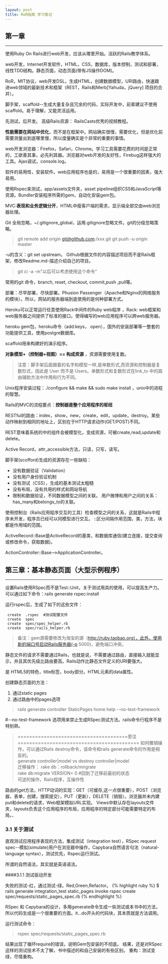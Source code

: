 ```yaml
---
layout: post
title: RoR指南 学习笔记
---
```


## 第一章 
----

使用Ruby On Rails进行web开发，应该从哪里开始。活跃的Rails教学体系。

web开发，Internet开发软件，HTML，CSS，数据库，版本控制，测试和部署，线性TDD结构。静态页面，动态页面(带有JS操作DOM)。

RoR，MIT协议，web开发DSL，生成HTML，创建数据模型，URI路由，快速跟进web领域的最新技术和框架（REST，Rails和Merb[Yahuda，jQuery] 项目的合并）。

脚手架，scaffold--生成大量复杂且冗余的代码，实际开发中，前辈建议不使用scaffold。易于理解，又能灵活运用。

先测试，后开发。 高级Rails资源： RailsCasts优秀的视频教程。
 
**性能需要在网站中优化**，而不是在框架中。网站确实很慢，需要优化，但是优化前需要测量出到底哪里慢，所以度量确实是个非常的重要的事情。

web开发浏览器：Firefox，Safari，Chrome。学习工具需要花费的时间是正常的，工欲善其事，必先利其器。浏览器对web开发的友好性，Firebug这样强大的工具。Ajax调试，console.log。
 
软件的易用性，安装软件。web应用程序也是的，易用是一个很重要的因素，强大易用。

使用Rspec来测试，app/assets文件夹，asset pipeline组织CSS和JavaScript等资源。Bundler安装程序所需的gem，自动化安装gem包。

MVC:**表现和业务逻辑分开**，HTML中瘦客户端的需求，显示端全部交由web浏览器处理。

Git 全局忽略，~/.gitignore_global，运用.gitignore忽略文件。git的分级忽略策略。

> git remote add origin git@github.com:<username>/xxx.git
> git push -u origin master

-u的含义：git set upstream。 Github根据文件的内容描述项目而不是Rails框架，修改Readme.md-描述介绍自己的项目。
     
> git ci -a -m"以后可以考虑使用这个命令"

常用的git 命令，branch, reset, checkout, commit,push ,pull等。

部署：尽早部署，尽快部署。Phusion Passenger（Apache和Nginx的网络服务的模块）。所以，网站的服务器端到底使用的是何种部署方式。

Heroku可以正常运行任意使用Rack中间件的Ruby web程序 ，Rack: web框架和web服务器之间提供了标准的接口。使得编写的web应用程序可以跨web服务器。

heroku gem包，heroku命令（add:keys， open），国外的安装部署等一整套的功能提供工具，使用postgre数据库。

 scaffold用来构建好的演示程序。

**对象模型+（控制器+视图）== 构成资源** ，资源需要使用复数。

> 注意：脚手架后面跟着的名字和模型一样,是单数形式,而资源和控制器是复数形式，因此是 User 而不是 Users。单数形式和复数形式在link_to 中的路由辅助方法中作用和行为不同。

Unix程序安装过程：./configure && make && sudo make install ，unix中的进程的智慧。

Rails的MVC的流程要点：**控制器是整个应用程序的枢纽**

RESTful的路由：index，show，new，create，edit，update，destroy。某些动作映射到相同的地址上，区别在于HTTP请求动作(GET/POST)不同。

REST意味着系统的中的组件会被模型化，变成资源，可被create,read,update和delete。

Active Record，attr_accessible方法，只读，只写，读写。

脚手架(scofford)生成的资源存在一些缺陷：

- 没有数据验证（Validation）
- 没有用户身份验证机制
- 没有测试（CSS），生成的基本测试太粗糙
- 没有布局，没有共用的样式和网站导航
- 限制和数据验证，不同数据模型之间的关联。 用户微博和用户之间的关系：has_many和belongs_to的关联。

使用控制台（Rails应用程序交互的工具）检查模型之间的关系，这就是Rails中程序未开发，程序员已经可以同模型进行交互。 ::区分间隔作用范围，类，方法，块都是作用域的范围。

ActiveRecord::Base是ActiveRecord的基类，和数据库通信(建立连接，提交查询或修改命令，获取数据)。

ActionController::Base-->ApplicationController。

## 第三章：基本静态页面（大型示例程序）
----

设置Rails使用RSpec而不是Test::Unit，关于测试用具的使用，可以提高生产力。可以通过如下命令：rails generate rspec:install

运行rspec后，生成了如下的这些文件：

     create  .rspec  #测试配置文件
     create  spec
     create  spec/spec_helper.rb
     create  spec/rails_helper.rb

> 备注：gem源需要修改为淘宝的源（http://ruby.taobao.org），此外，使用新的端口号启动Rails服务器(-p 5000)，避免端口冲突。

静态文件的请求不需要通过Rails，也就是说，不需要通过路由，直接输入就能显示，并且其优先级比路由要高。Rails动作比静态文件定义的URI要强大。

<!DOCTYPE html> 是 HTML5的特色，title标签，body部分。HTML元素的data属性。

创建静态页面的方法：

1. 通过static pages 
2. 通过路由中的pages选项

> rails generate controller StaticPages home help --no-test-framework

#--no-test-framework 选项用来禁止生成RSpec测试方法。rails命令行程序不是特别熟。

> ======================================旁注==========================================
> 如何撤销操作，可以通过Rails destroy命令，该命令和rails generate命令的作用是相反的。  
> generate controller|model  vs destroy  controller|model  
> 迁移操作： rake db：rollback/mirgrate  
> rake db:migrate VERSION= 0  #回到了迁移前最初的状态  
> 可逆的操作，Rails程序，互操作性

路由的get方法，HTTP动词的实现：GET（可缓存,这一点很重要），POST（浏览器，表单，创建，搜索提交），PUT（更新），DELETE（销毁）。浏览器并未内建put和delete的请求，Web框架模拟URL实现。
 Views中默认存在layouts文件夹，layouts负责这个应用程序的布局，应用程序的特定部分可能需要特定的布局。、

### 3.1 关于测试

直观测试应用程序表现的方法，集成测试（integration test），RSpec request spec--模拟(simulate)用户在浏览器中操作，Capybara自然语言句法（natural-language syntax），测试优先，Rspec运行测试。

所谓的自然语法，其实就是英语语法。

####3.1.1 测试驱动开发

失败的测试-红，通过测试-绿。Red,Green,Refactor。
{% highlight ruby %}
$ rails generate integration_test static_pages
invoke  rspec
create  spec/requests/static_pages_spec.rb
{% endhighlight %}

RSpec 和 Capybara的设计，多用generate命令生成一些测试或本书中的方法，所以代码生成是一个很重要的方面。it...do开头的代码块，其本质就是方法调用。

运行测试命令：

>  rspec spec/requests/static_pages_spec.rb

结果出现了循环require的错误，说明Gem包安装的不彻底。
结果，还是对RSpec这样的测试技术不太了解，书中描述的和自己安装的有些区别。
重构：测试变绿，尽情重构。<title>标签对**搜索引擎优化**很重要。
通过句法验证的页面，静态HTML。

#### 3.1.2 嵌入式Ruby

去掉重复代码，网页动态添加内容的主要模板系统（另一套为haml，模板系统对应模板的处理引擎）。静态页面的代码充满了重复，Don’t Repeat Yourself。

`<% %>`和`<%= %>`都是会执行其他代码的。content_for不能很好的和asset pipeline(压缩打包web应用程序的资源)中工作。 application.html.erb中的内容：

     <!DOCTYPE html>
     <html>
     <head>
       <title>SampleApp</title>
       <%= stylesheet_link_tag    "application", :media => "all" %>
       <%= javascript_include_tag "application" %>
       <%= csrf_meta_tags %>
     </head>
     <body>
     <%= yield %>  #代码块
     </body>
     </html>

Rspec每次都会加载整个Rails环境，

stylesheet_link_tag，一个很重要的事情就是，Rails提供的诸多的辅助方法，回想之前写代码都不参考API文档的，就这样，也度过了两个月的光景，切为不可。从今天起，每日打开API文档，学习研究文档。

javascript_include_tag，添加对js库的应用。

可以自行编写辅助函数，根据辅助函数的使用范围，将其组织到不同的模块中，各个独立的控制器helper类中，application的helper方法。

## 第4章 Rails之后的Ruby
----

 Rails控制台学习Ruby，同Rails应用程序交互的命令行，基于irb开发，具有Ruby的全部能力。Ctrl+C结束当前命令,Ctrl+D退出控制台。单双引号创建字符串，双引号的插值操作（#），单引号是真正的字面值。

 Ruby中的一切皆对象，对象通过方法调用传递消息。布尔值的相关操作符：&&、||、！。Nil是除了false以外，唯一一个布尔值为假的，Ruby非显式返回最后一个语句的值。

 URI通过路由规则映射到动作上，控制器中的帮助函数可在视图中使用。

 Web应用程序一般都是处理字符串(更恰当的说是文本)，也需要生成字符串的数据类型。split，join。Range通常用来获取一组数组元素，枚举类型-块（闭包，匿名函数）
。
 **表示幂，Hash（作为最后一个参数时，花括号可省），Symbol（Ruby特有的数据类型，易于比较，同符号表有关系），数组。

 inspect：自省方法; 特殊函数引入样式表：stylesheet_link_tag。

### 4.1 Ruby的类

 Ruby，其他面向对象编程语言，类组织方法，实例化创建对象。Ruby拥有可以修改内置类的强大功能-开放类。

 S.palindrome? #可以响应palindrome方法。JavaScript:内置类原型对象扩展类（prototype.js）。

 控制器动作无返回值，动作的目的是渲染网页(render某个具体的页面)。Rails（独特的视角）是用Ruby写的，但其不是Ruby。控制器的继承关系，理解层次(Application以及具体的个定控制器)。

 attr_accessor :name, :email #getter和setter方法。使用哈希初始化对象，mass assignment-并行赋值，最大话单行语句的表现里，Rails中很常用。

## 第5章 布局
----

Bootstrap框架（web设计框架），自定义样式表，局部视图（partial）,Rails路由，asset pipeline，RSpec技术重构，注册。

布局中添加结构，CSS基本样式，局部视图保持布局文件结构清晰。用户界面的**统筹安排**，网页构思图(mockup)-线框图，草图设计，产品经理的活。

> 思考：ERb模板和最终生成的HTML的关联。

程序中使用了HTML5，IE浏览器的条件注释，HTML5 shim(JS解释HTML标签，为了能在IE中使用HTML5的标签和属性)。

HTML元素可以指定ID和class，CSS样式使用，class可以多次使用，id只能用一次，可为同一元素指定多个class。无论是ID，还是Class，在css的样式控制中都很重要。

在Application的erb中，很多的样式在Bootstrap中具有**特殊的意义**。link_to第一个参数是链接文本，第二个参数是链接地址，第三个是可选的Hash表-使用hash参数相当的灵活。

Alt属性内容在图片(img_tag)无法加载时显示，HTML标准必须，Rails默认加上。

Boostrap框架：Boostrap-sass gem包，Boostrap本身使用less动态生成样式表，Rails的asset pipeline默认支持Sass，Boostrap-sass将LESS转换成Sass 格式。Asset pipeline中也可使用LESS（less-rails-bootstrap）。

app/assets/ 目录是asset pipeline中一部分。此外，vendor/assets也是其中的一部分。

> 问题：在使用boostrap的时候报错了：Sass::SyntaxError in Static_pages#home，说是找不到boostrap，找了一圈，没找到解决方法，重新看了一下，看到说，需要重启一下服务器，于是就重启了一下服务器，发现样式显示了，但和书上有些不同，修改了一下'bootstrap-sass'的版本之后，就一致了。这里，gem包版本的精确控制很重要。

一些与boostrap相关的gem包：

- bootstrap-sass 以及 less-rails-bootstrap,less-rails
- twitter-bootstrap-rails
- Therubyracer  # ruby封装的v8 javascript执行引擎

在全局引入样式和JS，需要在application.js和application.css中require相关的文件。

 `/*...*/`为css规则添加注释，css样式规则可通过id,class和Html标签(a, buttton, input之类)来指定。

### 5.1 局部视图

 在shared目录中存放不同视图共用的局部视图，or 把每个页面都会用到的视图放在layouts目中，在shared中放置辅助的局部视图。这两种方式对运行都无影响。最终生成的html都是一样的。

 header和footer都是HTML5 新增的标签。

### 5.2 Sass和asset pipeline

Asset pipeline可以显著提高CSS,JavaScript和图片等静态资源文件的生成效率。三个需要了解的特性：资源目录，清单文件（manifest），预处理引擎(preproccessor engine)。

Rails 3.1之后，静态文件的三个标准目录：

* app/assets:存放当前应用程序用到的资源文件
* lib/assets:存放开发团队自己开发的代码库用到的资源文件
* vendor/assets:存放第三方代码库用到的资源文件

清单文件告述Rails如何将其合并成一个文件（sprockets只适合CSS和JavaScript，不会处理图片）。Sprockets通过注释加载相应的文件：


* **require_tree**  会将app/assets/stylesheets目录下所有的CSS文件都引入应用程序样式表。
* **require_self** 会将application.css这个文件也加载进来。

预处理引擎：sass，coffee，erb。预处理引擎是可以连在一起使用的，比如：foobar.js.erb.coffee，从右向左处理，CoffeeScript处理器会先执行，所以，最后生成的是js文件。

Asset pipeline所有的JS代码集中到一个JavaScript中并执行压缩(zip压缩)。

Sass编写css的语言，scss扩展，多方增强CSS的功能（嵌套，变量和Mixin）:

* 嵌套样式：编写果然更加的方便，减少重复出现的标题头。
* 变量：代替重复出现的样式值（颜色等）。LESS中使用@定义变量，Sass使用$定义变量。

 Rails习惯使用命名路由（named routes）来指定连接地址，也就是所谓的xxx_path和xxx_url。

 页面测试：测试标题，css样式之类。路由测试，通读路由文件。
> rails generate controller Users new --no-test-framework #生成控制器
 
> 注意：controller之后的名称的单复数与控制器名字有关。模型（model）和脚手架（scoffold）生成器都会自动创建相应的迁移。

安装annotate 包，得到annotate命令，在模型文件中添加注释，说明模型结构，命令格式：annotate --position before #可以获取数据库schema信息。

attr_accessible标明数据库中可访问的属性，默认模型中所有的属性都是可访问的，attr_accessible避免mass assignment漏洞。

通过控制台与模型进行交互，了解Active Record的功能，js的sandbox模式。

## 第六章 用户模型
----

为网站的用户创建一个数据模型，以及存储数据的方式。用户注册功能，用户资料页面，保护页面--完整的Rails登录和用户验证的页面。功能完整的验证系统，更好的理解验证系统(比如devise)。

Active Record（关系型数据库交互的Ruby库）将用户和数据库隔离开来。

model和controller生成器彼此独立，scofford生成器貌似可以将其整合起来。New的对象保存在内存中，save将其存到数据库(磁盘对应的文件)中。

Active Record中提供的数据操作的方法：new,create,save,find,update,destroy。这些方法都可以接受{}的参数。数据库的操作也无非提供了增删查改这四类的操作。

find_by_email可能效率不高，这需要通过索引来解决。常见的数据库查询方法：first,last,all。 User.reload.email--重置更改的属性。
更新数据：update_attributes - 更新特定属性。

### 6.1 数据验证

几种常见的数据验证：存在性-present，长度-length，格式，唯一性-unqiue 。保证测试检测真正的内容。

> rails console --sandbox #沙箱化的控制台  
> save-valid?-errors.full_messages 

do...end和 { } 效果等价。正则表达式是一门艺术，http://www.rubular.com/ 在线ruby正则表达式编辑器。^$ 和\A\z的头和尾。Email地址是不区分大小写的。

Vim中，非插入模式中，#(shift+3)某个单词会找出当前文件中所有相同的字符。

仅在模型字段中设置的，唯一性验证不足。

> 问题：多次提交请求，存在两条Email一样的地址。解决方案：在数据库中为email建立索引。

Rails风格：每次修改数据库结构都使用迁移(rails g migration name生成空的迁移文件，rake db:migrate运行迁移，注意此时打开rails控制台会锁住数据库)。在存入数据库之前，将Email地址转换为全小写的字母形式。回调函数（callback），Active Record对象生命周期, before_save之类。

数据库索引：创建数据库列时，考虑是否需要对数据库做索引。如果不做索引，就要全表扫描（full-table scan）性能压力将会很大。

### 6.2 安全密码

用户记密码，数据库存加密（bcrypt-ruby）后的密码，获取密码加密对比验证。

添加新的数据库字段：rails generate migration add_password_digest_to_users password_digest:string。

添加password和password_confirmation属性，设置非空，定义authenticate方法，最新的Rails已经集成好了。password_digest字段中存放的是加密后的密码。

> authenticate方法，密码不正确会返回false。

 ##第7章 用户注册
 ----

表单，提交用户注册时信息，REST架构。Rails内置debug方法和params变量-哈希数组。

> debug(params) if Rails.env.development?  #显示在页面之间传递的参数

Rails的三种环境，production,test以及development，可以自己定义新的环境。框架的定义的变量：Rails.xxx(176种方法)。本地服务器和控制台都默认使用的开发环境。

将数据视为资源，可以创建、显示、更新、删除。

REST约定：资源一般是由资源名加唯一标识符表示的。资源对应的路由的名称：

 HTTP请求          |  URI动作  |  具名路由作用
------------------ | --------- | -------------------------------------
 GET /users        | index     | users_path 显示所有用户的页面
 GET /users/1      | show      | user_path(user) 显示某个用户的页面
 GET /users/new    | new       | new_user_path 创建(注册)新用户的页面
 POST /users       | create    | users_path 创建新用户 （表单提交）
 GET /users/1/edit | edit      | edit_user_path(user) 编辑 id 为 1 的用户页面
 PUT /users/1      | update    | user_path(user) 更新用户信息
 DELETE /users/1   | destroy   | user_path(user) 删除用户

测试使用的gem包：factory_girl-用于清空数据中的数据 , gayabra,rspec。
 
BCrypt慢加密算法：延长测试运行时间，但是加密效果更好。

添加Gravatar头像, gravatar_for方法。

使用aside添加侧边栏。

> rake db:reset 将控制台中的数据删除掉  
> 注意: 将数据库清除掉后，需要重启服务器和控制台，才能真正的看到效果

Rails使用authenticity token来防止cross-site request forgery, CSRF，详细参考<http://stackoverflow.com/questions/941594/understand-rails-authenticity-token>

form表单，action和method属性。

params Hash中包含了每次请求的信息，对调试的作用非常的巨大。form_for表单中的输入框的命名与提交的params关系密切。

     <%= form_for(@user) do  |f|  %>
        <%= f.label :name %>
        <%= f.text_field :name %>
    
        <%= f.label :email %>
        <%= f.text_field :email %>
    
        <%= f.label :password %>
        <%= f.password_field :password %>
    
        <%= f.label :password_confirmation, "Confirmation" %>
        <%= f.password_field :password_confirmation %>
        
        <%= f.submit "Create my account", class: "btn btn-large btn-primary" %>
      <% end %>
> 注意: 这里就是一个与模型关系密切的表单。模型对象保存失败后，errors.full_messages中包含了失败的具体信息。

将错误信息编写成测试。pluralize是ActionView::Helpers::TextHelper中提供的方法。将提供的数字和参数文本正确的单复数化。

Rails 还会自动把有错误的字段包含在class为field_with_errors的div元素中。

redirect_to中可以使用@user，而不必使用user_path，这是Rails的智能之处。

Flash消息-显示欢迎之类的消息。Flash消息的代码加入应用程序的布局，整个网站在需要的时候会显示消息。

## 登录和退出
----

登录功能，根据登录状态和当前用户身份定制网站内容，安全机制，

session是两台电脑之间的半永久性连接，可将其视为符合REST架构的资源-CRUD，存在多种失效机制。和模型资源的区别: 模型资源通过数据库持久的存储数据，session则利用cookie(简单文本)存储数据。cookie验证机制。

### Sessions控制器

登录和退出由Session控制器中相应动作处理，表单在new动作中处理，登录向create发送POST请求，退出向destroy发送DELETE请求。

> rails generate controller Sessions --no-test-framework

注册表单和登录表单的区别: 程序中没有Session模型，没有@user变量，需要提供更多信息。

> form_for(:session, url: sessions_path)

表单创建方法: `form_for`以及`form_tag`, `form_for`表单的参数 form_for :person , url: "/xxx" 。:person表示params哈希下的名为person的子哈希，url表示相应的动作。

身份验证的两个方法: 1. Active Record提供的`User.find_by_email` 2. has_secure_password 提供的 authenticate 方法

登录功能：记住我，登录功能超出传统MVC架构，一些函数需要同时在控制器和视图中使用。Ruby的module功能，打包函数。通常辅助函数只能在视图中使用。

Rails session把id保存在remember token中，cookie, User.find(session[:remember_token])

> rails generate migration add_remember_token_to_users 

记忆权，足够长的随机字符串。`SecureRandom#urlsafe_base64`长度为16, 由 A-Z、a-z、0-9、下划线(_)和连字符(-)组成。

cookies Hash和current_user方法。cookie的元素：cookie指定文本，expires指定cookie失效器。cookies以文本的形式保存在浏览器中。

存在浏览器中的验证和服务器通讯时，会导致会话劫持(Firesheep-Firefox的扩展)。

||= 操作符非常能体现Ruby的特性，灵活方便。

> 问题：Routing Error  uninitialized constant ApplicationController::SessionHelper  
> 找了半天，以为是自己路由的辅助方法写错了，找了半天。最后在ApplicationController中发现，自己include的类的方法写错了，不是SessionHelper，而是SessionsHelper。此外，这里报的是uninitialized constant，这里其实表明，class定义的就是名为类名的常量。

浏览器本身并不支持发送 PUT 请求，Rails在POST请求中使用隐藏字段伪造PUT请求。Active Record通过new_record? 方法检测用户是新创建还是已存在于数据库中。

Bootstrap为flash[:notice]、flash[:success]和flash[:error]都提供了样式。


## 附录
----

这个小小的应用程序中使用了这样的一些Gem包，感觉，太过夸张了，居然依赖了这么多的Gem包：

     Using rake 10.3.2
     Using i18n 0.6.1
     Using multi_json 1.10.1
     Using activesupport 3.2.13
     Using builder 3.0.4
     Using activemodel 3.2.13
     Using erubis 2.7.0     # erubis是erb模板处理处理引擎
     Using journey 1.0.4
     Using rack 1.4.5
     Using rack-cache 1.2
     Using rack-test 0.6.2
     Using hike 1.2.3
     Using tilt 1.4.1
     Using sprockets 2.2.2
     Using actionpack 3.2.13
     Using mime-types 1.25.1
     Using polyglot 0.3.5
     Using treetop 1.4.15
     Using mail 2.5.4
     Using actionmailer 3.2.13
     Using arel 3.0.3
     Using tzinfo 0.3.41
     Using activerecord 3.2.13
     Using activeresource 3.2.13
     Using bootstrap-sass 2.0.4.0 (was 3.2.0.1)
     Using bundler 1.6.2
     Using mini_portile 0.6.0
     Using nokogiri 1.6.3.1
     Using xpath 2.0.0
     Using capybara 2.4.1
     Using coffee-script-source 1.7.1
     Using execjs 2.2.1
     Using coffee-script 2.3.0
     Using rack-ssl 1.3.4
     Using json 1.8.1
     Using rdoc 3.12.2
     Using thor 0.19.1
     Using railties 3.2.13
     Using coffee-rails 3.2.2
     Using commonjs 0.2.7
     Using diff-lcs 1.2.5
     Using jquery-rails 3.1.1
     Using less 2.5.1
     Using less-rails 2.5.0
     Using libv8 3.16.14.3
     Using rails 3.2.13
     Using ref 1.0.5
     Using rspec-support 3.0.4
     Using rspec-core 3.0.4
     Using rspec-expectations 3.0.4
     Using rspec-mocks 3.0.4
     Using rspec-rails 3.0.2
     Using sass 3.3.14
     Using sass-rails 3.2.6
     Using sqlite3 1.3.9
     Using therubyracer 0.12.1
     Using twitter-bootstrap-rails 2.2.8
     Using uglifier 2.5.3

这真是太过复杂了，太多东西需要了解，一个简单的东西，搞得这么复杂一点都不好，所以，我的想法是缩小，简化，提高性能。
